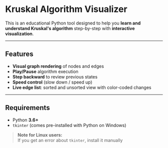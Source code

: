 # Kruskal Algorithm Visualizer

This is an educational Python tool designed to help you **learn and understand Kruskal's algorithm** step-by-step with **interactive visualization**.

---

## Features

- **Visual graph rendering** of nodes and edges
- **Play/Pause** algorithm execution
- **Step backward** to review previous states
- **Speed control** (slow down / speed up)
- **Live edge list**: sorted and unsorted view with color-coded changes

---

## Requirements

- Python **3.6+**
- `tkinter` (comes pre-installed with Python on Windows)

> **Note for Linux users:**  
> If you get an error about `tkinter`, install it manually


